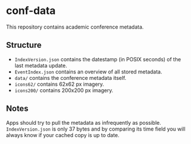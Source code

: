 conf-data
=========

This repository contains academic conference metadata.

Structure
---------

* ``IndexVersion.json`` contains the datestamp (in POSIX seconds) of the last metadata update.
* ``EventIndex.json`` contains an overview of all stored metadata.
* ``data/`` contains the conference metadata itself.
* ``icons62/`` contains 62x62 px imagery.
* ``icons200/`` contains 200x200 px imagery.

Notes
-----

Apps should try to pull the metadata as infrequently as possible. ``IndexVersion.json`` is only 37 bytes and by comparing its time field you will always know if your cached copy is up to date.
